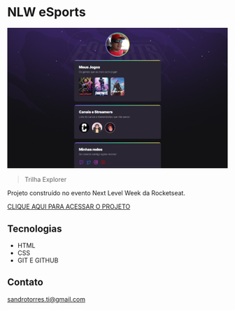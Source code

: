 # NLW eSports

![preview](./.github/preview.png)

> Trilha Explorer

Projeto construído no evento Next Level Week da Rocketseat.

[CLIQUE AQUI PARA ACESSAR O PROJETO](https://sjtorres.github.io/Explorer/)

## Tecnologias
- HTML
- CSS
- GIT E GITHUB

## Contato
sandrotorres.ti@gmail.com

